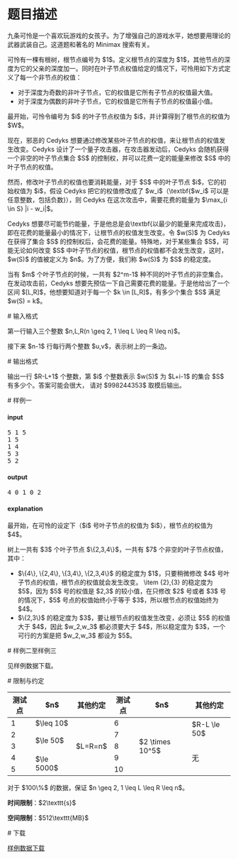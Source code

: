 # 题目描述

<p>九条可怜是一个喜欢玩游戏的女孩子。为了增强自己的游戏水平，她想要用理论的武器武装自己。这道题和著名的 Minimax 搜索有关。</p>
<p>可怜有一棵有根树，根节点编号为 $1$。定义根节点的深度为 $1$，其他节点的深度为它的父亲的深度加一。同时在叶子节点权值给定的情况下，可怜用如下方式定义了每一个非节点的权值：</p>
<ul><li>对于深度为奇数的非叶子节点，它的权值是它所有子节点的权值最大值。</li>
<li>对于深度为偶数的非叶子节点，它的权值是它所有子节点的权值最小值。</li>
</ul><p>最开始，可怜令编号为 $i$ 的叶子节点权值为 $i$，并计算得到了根节点的权值为 $W$。</p>
<p>现在，邪恶的 Cedyks 想要通过修改某些叶子节点的权值，来让根节点的权值发生改变。Cedyks 设计了一个量子攻击器，在攻击器发动后，Cedyks 会随机获得一个非空的叶子节点集合 $S$ 的控制权，并可以花费一定的能量来修改 $S$ 中的叶子节点的权值。</p>
<p>然而，修改叶子节点的权值也要消耗能量，对于 $S$ 中的叶子节点 $i$，它的初始权值为 $i$，假设 Cedyks 把它的权值修改成了 $w_i$（\textbf{$w_i$ 可以是任意整数，包括负数}），则 Cedyks 在这次攻击中，需要花费的能量为 $\max_{i \in S} |i - w_i|$。</p>
<p>Cedyks 想要尽可能节约能量，于是他总是会\textbf{以最少的能量来完成攻击}，即在花费的能量最小的情况下，让根节点的权值发生改变。令 $w(S)$ 为 Cedyks 在获得了集合 $S$ 的控制权后，会花费的能量。特殊地，对于某些集合 $S$，可能无论如何改变 $S$ 中叶子节点的权值，根节点的权值都不会发生改变，这时，$w(S)$ 的值被定义为 $n$。为了方便，我们称 $w(S)$ 为 $S$ 的稳定度。</p>
<p>当有 $m$ 个叶子节点的时候，一共有 $2^m-1$ 种不同的叶子节点的非空集合。在发动攻击前，Cedyks 想要先预估一下自己需要花费的能量。于是他给出了一个区间 $[L,R]$，他想要知道对于每一个 $k \in [L,R]$，有多少个集合 $S$ 满足 $w(S) = k$。</p>
# 输入格式


<p>第一行输入三个整数 $n,L,R(n \geq 2, 1 \leq L \leq R \leq n)$。</p>
<p>接下来 $n-1$ 行每行两个整数 $u,v$，表示树上的一条边。</p>
# 输出格式


<p>输出一行 $R-L+1$ 个整数，第 $i$ 个整数表示 $w(S)$ 为 $L+i-1$ 的集合 $S$ 有多少个。答案可能会很大， 请对 $998244353$ 取模后输出。</p>
# 样例一


<h4>input</h4>
<pre>5 1 5
1 5
1 4
5 3
5 2
</pre>

<h4>output</h4>
<pre>4 0 1 0 2
</pre>

<h4>explanation</h4>
<p>最开始，在可怜的设定下（$i$ 号叶子节点的权值为 $i$），根节点的权值为 $4$。</p>
<p>树上一共有 $3$ 个叶子节点 $\{2,3,4\}$，一共有 $7$ 个非空的叶子节点权值，其中：</p>
<ul><li>$\{4\}, \{2,4\}, \{3,4\}, \{2,3,4\}$ 的稳定度为 $1$，只要稍微修改 $4$ 号叶子节点的权值，根节点的权值就会发生改变。
\item {2},{3} 的稳定度为 $5$，因为 $5$ 号的权值是 $2,3$ 的较小值，在只修改 $2$ 号或者 $3$ 号的情况下，$5$ 号点的权值始终小于等于 $3$，所以根节点的权值始终为 $4$。</li>
<li>$\{2,3\}$ 的稳定度为 $3$，要让根节点的权值发生改变，必须让 $5$ 的权值大于 $4$，因此 $w_2,w_3$ 都必须要大于 $4$，所以稳定度为 $3$，一个可行的方案是把 $w_2,w_3$ 都设为 $5$。 </li>
</ul># 样例二至样例三


<p>见样例数据下载。</p>
# 限制与约定


<div class="table-responsive">
<table class="table table-bordered table-text-center table-vertical-middle"><thead><tr><th>测试点</th>
    <th>$n$</th>
    <th>其他约定</th>
    <th>测试点</th>
    <th>$n$</th>
    <th>其他约定</th>
  </tr></thead><tbody><tr><td>1</td>
    <td>$\leq 10$</td>
    <td rowspan="5">$L=R=n$</td>
    <td>6</td>
    <td rowspan="5">$2 \times 10^5$</td>
    <td rowspan="2">$R-L \le 50$</td>
  </tr><tr><td>2</td>
    <td rowspan="2">$\le 50$</td>
    <td>7</td>
  </tr><tr><td>3</td>
    <td>8</td>
    <td rowspan="3">无</td>
  </tr><tr><td>4</td>
    <td rowspan="2">$\le 5000$</td>
    <td>9</td>
  </tr><tr><td>5</td>
    <td>10</td>
</tr></tbody></table></div>

<p>对于 $100\%$ 的数据，保证 $n \geq 2, 1 \leq L \leq R \leq n$。</p>
<p><strong>时间限制</strong>：$2\texttt{s}$</p>
<p><strong>空间限制</strong>：$512\texttt{MB}$</p>
# 下载


<p><a href="/download.php?type=problem&amp;id=468">样例数据下载</a></p>
